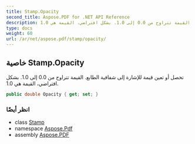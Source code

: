 ```yaml
---
title: Stamp.Opacity
second_title: Aspose.PDF for .NET API Reference
description: خاصية الطابع. تحصل أو تعين قيمة للإشارة إلى شفافية الطابع. القيمة تتراوح من 0.0 إلى 1.0. بشكل افتراضي، القيمة هي 1.0
type: docs
weight: 60
url: /ar/net/aspose.pdf/stamp/opacity/
---
```

## خاصية Stamp.Opacity

تحصل أو تعين قيمة للإشارة إلى شفافية الطابع. القيمة تتراوح من 0.0 إلى 1.0. بشكل افتراضي، القيمة هي 1.0.

```csharp
public double Opacity { get; set; }
```

### انظر أيضًا

* class [Stamp](../)
* namespace [Aspose.Pdf](../../../aspose.pdf/)
* assembly [Aspose.PDF](../../../)